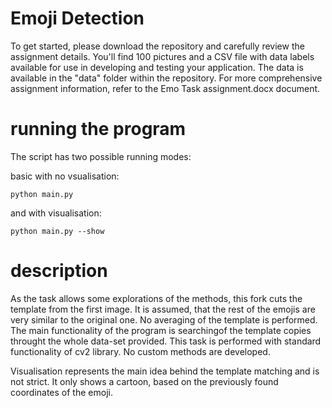 # Emoji Detection
 To get started, please download the repository and carefully review the assignment details. You'll find 100 pictures and a CSV file with data labels available for use in developing and testing your application. The data is available in the "data" folder within the repository. For more comprehensive assignment information, refer to the Emo Task assignment.docx document.

 # running the program 
 The script has two possible running modes:

basic with no vsualisation:
```
python main.py
```

 and with visualisation:
 ```
 python main.py --show
```

# description
As the task allows some explorations of the methods, this fork cuts the template from
the first image. It is assumed, that the rest of the emojis are very similar to the
original one. No averaging of the template is performed. The main functionality of the 
program is searchingof the template copies throught the whole data-set provided.
This task is performed with standard functionality of cv2 library.
No custom methods are developed.

Visualisation represents the main idea behind the template matching and is not strict.
It only shows a cartoon, based on the previously found coordinates of the emoji.
